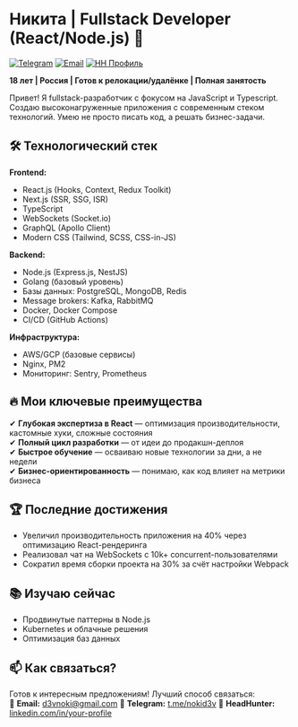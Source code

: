 # Никита | Fullstack Developer (React/Node.js) 🚀

[![Telegram](https://img.shields.io/badge/-Telegram-0088cc?style=flat&logo=telegram&logoColor=white)](https://t.me/nokid3v)
[![Email](https://img.shields.io/badge/-Email-D14836?style=flat&logo=gmail&logoColor=white)](mailto:d3vnoki@gmail.com)
[![HH Профиль](https://img.shields.io/badge/hh.ru-FF0000?style=flat&labelColor=FF0000)](https://perm.hh.ru/resume/512bb5b1ff0e333fea0039ed1f4b5173746b6b)

**18 лет | Россия | Готов к релокации/удалёнке | Полная занятость**

Привет! Я fullstack-разработчик с фокусом на JavaScript и Typescript. Создаю высоконагруженные приложения с современным стеком технологий. Умею не просто писать код, а решать бизнес-задачи.

## 🛠 Технологический стек

**Frontend:**
- React.js (Hooks, Context, Redux Toolkit)
- Next.js (SSR, SSG, ISR)
- TypeScript
- WebSockets (Socket.io)
- GraphQL (Apollo Client)
- Modern CSS (Tailwind, SCSS, CSS-in-JS)

**Backend:**
- Node.js (Express.js, NestJS)
- Golang (базовый уровень)
- Базы данных: PostgreSQL, MongoDB, Redis
- Message brokers: Kafka, RabbitMQ
- Docker, Docker Compose
- CI/CD (GitHub Actions)

**Инфраструктура:**
- AWS/GCP (базовые сервисы)
- Nginx, PM2
- Мониторинг: Sentry, Prometheus

## 🔥 Мои ключевые преимущества

✔ **Глубокая экспертиза в React** — оптимизация производительности, кастомные хуки, сложные состояния  
✔ **Полный цикл разработки** — от идеи до продакшн-деплоя  
✔ **Быстрое обучение** — осваиваю новые технологии за дни, а не недели  
✔ **Бизнес-ориентированность** — понимаю, как код влияет на метрики бизнеса  

## 🏆 Последние достижения

- Увеличил производительность приложения на 40% через оптимизацию React-рендеринга
- Реализовал чат на WebSockets с 10k+ concurrent-пользователями
- Сократил время сборки проекта на 30% за счёт настройки Webpack

## 📚 Изучаю сейчас

- Продвинутые паттерны в Node.js
- Kubernetes и облачные решения
- Оптимизация баз данных

## 📫 Как связаться?

Готов к интересным предложениям! Лучший способ связаться:  
📧 **Email:** d3vnoki@gmail.com
📱 **Telegram:** [t.me/nokid3v](https://t.me/nokid3v)
💼 **HeadHunter:** [linkedin.com/in/your-profile](https://linkedin.com/in/your-profile)
